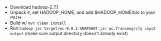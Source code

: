 * Download hadoop-2.7.1
* Unpack it, set HADOOP_HOME, and add $HADOOP_HOME/bin to your PATH
* Build w/ `mvn clean install`
* Run `hadoop jar target/wc-0.0.1-SNAPSHOT.jar wc.Transmogrify input output`
  (make sure output directory doesn't already exist)


